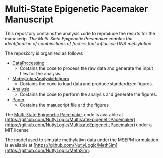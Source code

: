 # Multi-State Epigenetic Pacemaker Manuscript

This repository contains the analysis code to reproduce the results for the manuscript *The Multi-State Epigenetic Pacemaker enables the 
identification of combinations of factors that influence DNA methylation*. 

The repository is organized as follows:
- [DataProcessing](DataProcessing)
  - Contains the code to process the raw data and generate the input files for the analysis.
- [MethylationAnalysisHelpers](MethylationAnalysisHelpers)
  - Contains the code to load data and produce standardized figures.
- [Analysis](Analysis)
  - Contains the code to perform the analysis and generate the figures.
- [Paper](Paper)
  - Contains the manuscript file and the figures.

The [Multi-State Epigenetic Pacemaker](https://github.com/NuttyLogic/MultistateEpigeneticPacemaker) code is available at [https://github.com/NuttyLogic/MultistateEpigeneticPacemaker](https://github.com/NuttyLogic/MultistateEpigeneticPacemaker) under a MIT license.

The model used to simulate methylation data under the MSEPM formulation is available at [https://github.com/NuttyLogic/MethSim](https://github.com/NuttyLogic/MethSim).